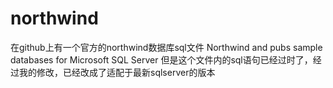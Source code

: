 # northwind
在github上有一个官方的northwind数据库sql文件
Northwind and pubs sample databases for Microsoft SQL Server
但是这个文件内的sql语句已经过时了，经过我的修改，已经改成了适配于最新sqlserver的版本



